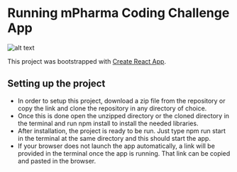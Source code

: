 # Running mPharma Coding Challenge App
![alt text](https://s3.eu-west-2.amazonaws.com/nb-studio.co.uk/Projects/mPharma/_3200xAUTO_crop_center-center_80_none/NB-Studio-mPharma-01.jpg)

This project was bootstrapped with [Create React App](https://github.com/facebook/create-react-app).

## Setting up the project

* In order to setup this project, download a zip file from the repository or copy the link and clone the repository in any directory of choice.
* Once this is done open the unzipped directory or the cloned directory in the terminal and run npm install to install the needed libraries.
* After installation, the project is ready to be run. Just type npm run start in the terminal at the same directory and this should start the app.
* If your browser does not launch the app automatically, a link will be provided in the terminal once the app is running. That link can be copied and pasted in the browser.




